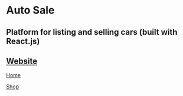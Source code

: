 # Auto Sale
## Platform for listing and selling cars (built with React.js)

## [Website](https://someautosale.netlify.app/)

[Home](https://user-images.githubusercontent.com/103978864/213964027-f0a660ff-2f7f-46e7-ac9f-182662babf70.png)

[Shop](https://user-images.githubusercontent.com/103978864/213964039-160261eb-e5fb-4635-9f82-88a01dfa597f.png)

